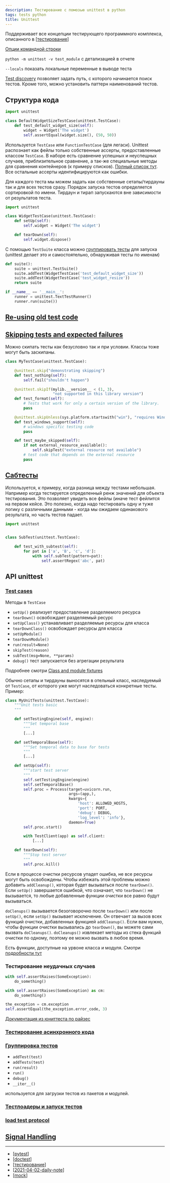 ```yaml
---
description: Тестирование с помозью unittest в python
tags: tests python
title: Unittest
---
```

Поддерживает все концепции тестирующего программного комплекса, описанного в [[тестирование]]

[Опции командной строки](https://docs.python.org/3/library/unittest.html#command-line-options)

`python -m unittest -v test_module` с детализацией в отчете

`--locals` показать локальные переменные в выводе теста

[Test discovery](https://docs.python.org/3/library/unittest.html#test-discovery) позволяет задать путь, с которого начинается поиск тестов. Кроме того, можно установить паттерн наименований тестов.

## Структура кода

```python
import unittest

class DefaultWidgetSizeTestCase(unittest.TestCase):
    def test_default_widget_size(self):
        widget = Widget('The widget')
        self.assertEqual(widget.size(), (50, 50))
```

Используется `TestCase` или `FunctionTestCase` (для легаси). Unittest распознает как фейлы только собственные ассерты, предоставленные классом `TestCase`. В наборе есть сравнение успешных и неуспещных случаев, приблизительное сравнение, а так-же специальные методы для сравнения контейнеров (к примеру списков). [Полный список тут](https://docs.python.org/3/library/unittest.html#unittest.TestCase.assertEqual). Все остальные ассерты идентифицируются как ошибки.

Для каждого теста мы можем задать как собственные сетапы/тирдауны так и для всех тестов сразу. Порядок запуска тестов определяется сортировкой по имени. Тирдаун и тирап запускаются вне зависимости от результатов теста.

```python
import unittest

class WidgetTestCase(unittest.TestCase):
    def setUp(self):
        self.widget = Widget('The widget')

    def tearDown(self):
        self.widget.dispose()
```

С помощью `TestSuite` класса можно [группировать тесты](https://docs.python.org/3/library/unittest.html#unittest.TestSuite) для запуска (unittest делает это и самостоятельно, обнаруживая тесты по именам)

```python
def suite():
    suite = unittest.TestSuite()
    suite.addTest(WidgetTestCase('test_default_widget_size'))
    suite.addTest(WidgetTestCase('test_widget_resize'))
    return suite

if __name__ == '__main__':
    runner = unittest.TextTestRunner()
    runner.run(suite())
```

## [Re-using old test code](https://docs.python.org/3/library/unittest.html#re-using-old-test-code)

## [Skipping tests and expected failures](https://docs.python.org/3/library/unittest.html#skipping-tests-and-expected-failures)

Можно скипать тесты как безусловно так и при условии. Классы тоже могут быть заскипаны.

```python
class MyTestCase(unittest.TestCase):

    @unittest.skip("demonstrating skipping")
    def test_nothing(self):
        self.fail("shouldn't happen")

    @unittest.skipIf(mylib.__version__ < (1, 3),
                     "not supported in this library version")
    def test_format(self):
        # Tests that work for only a certain version of the library.
        pass

    @unittest.skipUnless(sys.platform.startswith("win"), "requires Windows")
    def test_windows_support(self):
        # windows specific testing code
        pass

    def test_maybe_skipped(self):
        if not external_resource_available():
            self.skipTest("external resource not available")
        # test code that depends on the external resource
        pass
```

## [Сабтесты](https://docs.python.org/3/library/unittest.html#distinguishing-test-iterations-using-subtests)

Используется, к примеру, когда разница между тестами небольшая. Например когда тестируется определенный ренж значений для объекта тестирования. Это позволяет увидеть все фейлы (иначе тест фейлится на первом кейсе. Это полезно, когда надо тестировать одну и туже логику с различными данными - когда мы ожидаем одинакового результата, но часть тестов падает.

```python
import unittest


class SubTest(unittest.TestCase):

    def test_with_subtest(self):
        for pat in ['a', 'B', 'c', 'd']:
            with self.subTest(pattern=pat):
                self.assertRegex('abc', pat)
```

## API unittest

### [Test cases](https://docs.python.org/3/library/unittest.html#test-cases)

Методы в `TestCase`

- `setUp()` реализует предоставление разделяемого ресурса
- `tearDown()` освобождает разделяемый ресурс
- `setUpClass()` устанавливает разделяемые ресурсы для класса
- `tearDownClass()` освобождает ресурсы для класса
- `setUpModule()`
- `tearDownModule()`
- `run(result=None)`
- `skipTest(reason)`
- `subTest(msg=None, **params)`
- `debug()` тест запускается без агрегации результата

Подробнее смотри [Class and module fixtures](https://docs.python.org/3/library/unittest.html#class-and-module-fixtures)

Обычно сетапы и тирдауны выносятся в отельный класс, наследуемый от `TestCase`, от которого уже могут наследоваться конкретные тесты. Пример:

```python
class MyUnitTests(unittest.TestCase):
    """Unit tests basic
    """

    def setTestingEngine(self, engine):
        """Set temporal base
        """
        [...]

    def setTemporalBase(self):
        """Set temporal data to base for tests
        """
        [...]

    def setUp(self):
        """start test server
        """
        self.setTestingEngine(engine)
        self.setTemporalBase()
        self.proc = Process(target=uvicorn.run,
                            args=(app,),
                            kwargs={
                                'host': ALLOWED_HOSTS,
                                'port': PORT,
                                'debug': DEBUG,
                                'log_level': 'info'},
                            daemon=True)
        self.proc.start()

        with TestClient(app) as self.client:
            [...]

    def tearDown(self):
        """Stop test server
        """
        self.proc.kill()
```

Если в процессе очистки ресурсов упадет ошибка, не все ресурсы могут быть освобождены. Чтобы избежать этой проблемы можно добавить `addCleanup()`, которая будет вызываться после `tearDown()`. Если `setUp()` завершается ошибкой, что означает, что `tearDown()` не вызывается, то любые добавленные функции очистки все равно будут вызываться.

`doClenups()` вызывается безоговорочно после `tearDown()` или после `setUp()`, если `setUp()` вызывает исключение. Он отвечает за вызов всех функций очистки, добавленных функцией `addCleanup()`. Если вам нужно, чтобы функции очистки вызывались до `tearDown()`, вы можете сами вызвать `doCleanups()`. `doCleanups()` извлекает методы из стека функций очистки по одному, поэтому ее можно вызвать в любое время.

Есть функции, доступные на урвоне класса и модуля. Смотри [подробности тут](https://docs.python.org/3/library/unittest.html#unittest.TestCase.addCleanup)

### Тестирование неудачных случаев

```python
with self.assertRaises(SomeException):
    do_something()

with self.assertRaises(SomeException) as cm:
    do_something()

the_exception = cm.exception
self.assertEqual(the_exception.error_code, 3)
```

[Документация из юниттеста по райзес](https://docs.python.org/3/library/unittest.html#unittest.TestCase.assertRaises)

### [Тестирование асинхронного кода](https://docs.python.org/3/library/unittest.html#unittest.IsolatedAsyncioTestCase)

### [Группировка тестов](https://docs.python.org/3/library/unittest.html#grouping-tests)

- `addTest(test)`
- `addTests(test)`
- `run(result)`
- `run()`
- `debug()`
- `__iter__()`

используется для загрузки тестов из пакетов и модулей.

### [Тестлоадеры и запуск тестов](https://docs.python.org/3/library/unittest.html#loading-and-running-tests)

### [load test protocol](https://docs.python.org/3/library/unittest.html#load-tests-protocol)

## [Signal Handling](https://docs.python.org/3/library/unittest.html#signal-handling)

-----

- [[pytest]]
- [[doctest]]
- [[тестирование]]
- [[2021-04-02-daily-note]]
- [[mock]]

[//begin]: # "Autogenerated link references for markdown compatibility"
[тестирование]: ../lists/тестирование "Основные принципы тестровния"
[pytest]: pytest "Pytest"
[doctest]: doctest "Doctest"
[тестирование]: ../lists/тестирование "Основные принципы тестровния"
[2021-04-02-daily-note]: ../posts/2021-04-02-daily-note "Про работу behave и unittest и немного про datetime"
[mock]: mock "Mock-тесты"
[//end]: # "Autogenerated link references"